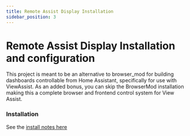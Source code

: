```yaml
---
title: Remote Assist Display Installation
sidebar_position: 3
---
```


# Remote Assist Display Installation and configuration

This project is meant to be an alternative to browser_mod for building dashboards controllable from Home Assistant, specifically for use with ViewAssist.  As an added bonus, you can skip the BrowserMod installation making this a complete browser and frontend control system for View Assist.

### Installation

See the [install notes here](https://github.com/michelle-avery/remote-assist-display)